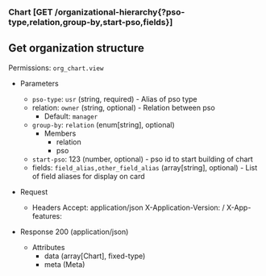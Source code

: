 ### Chart [GET /organizational-hierarchy{?pso-type,relation,group-by,start-pso,fields}]

## Get organization structure

Permissions: `org_chart.view`

+ Parameters
    + `pso-type`: `usr` (string, required) - Alias of pso type
    + relation: `owner` (string, optional) - Relation between pso
        + Default: `manager`
    + `group-by`: `relation` (enum[string], optional)
        + Members
            + relation
            + pso
    + `start-pso`: 123 (number, optional) - pso id to start building of chart
    + fields: `field_alias,other_field_alias` (array[string], optional) - List of field aliases for display on card

+ Request
    + Headers
        Accept: application/json
        X-Application-Version: <client-name>/<version>
        X-App-features: <target permission>

+ Response 200 (application/json)
    + Attributes
        + data (array[Chart], fixed-type)
        + meta (Meta)

<!-- include(../error_responses.md) -->